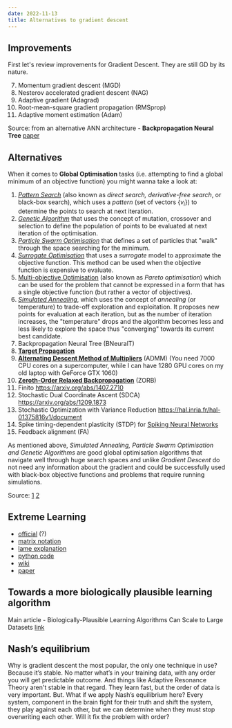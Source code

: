 ```yaml
---
date: 2022-11-13
title: Alternatives to gradient descent
---
```


## Improvements

First let's review improvements for Gradient Descent. They are still GD by its nature.

7. Momentum gradient descent (MGD)
8. Nesterov accelerated gradient descent (NAG)
9. Adaptive gradient (Adagrad)
10. Root-mean-square gradient propagation (RMSprop)
11. Adaptive moment estimation (Adam)

Source: from an alternative ANN architecture - **Backpropagation Neural Tree** [paper](https://arxiv.org/pdf/2202.02248.pdf)


## Alternatives

When it comes to **Global Optimisation** tasks (i.e. attempting to find a global minimum of an objective function) you might wanna take a look at:

1. [*Pattern Search*][1] (also known as *direct search, derivative-free search*, or black-box search), which uses a *pattern* (set of vectors ${\{v_i\}}$) to determine the points to search at next iteration. 
2. [*Genetic Algorithm*][2] that uses the concept of mutation, crossover and selection to define the population of points to be evaluated at next iteration of the optimisation.
3. [*Particle Swarm Optimisation*][3] that defines a set of particles that "walk" through the space searching for the minimum. 
4. [*Surrogate Optimisation*][4] that uses a *surrogate* model to approximate the objective function. This method can be used when the objective function is expensive to evaluate.
5. [Multi-objective Optimisation][5] (also known as *Pareto optimisation*) which can be used for the problem that cannot be expressed in a form that has a single objective function (but rather a vector of objectives).
6. [*Simulated Annealing*][6], which uses the concept of *annealing* (or temperature) to trade-off exploration and exploitation. It proposes new points for evaluation at each iteration, but as the number of iteration increases, the "temperature" drops and the algorithm becomes less and less likely to explore the space thus "converging" towards its current best candidate.
7. Backpropagation Neural Tree (BNeuralT)
8. [**Target Propagation**][7]
9. [**Alternating Descent Method of Multipliers**][8] (ADMM) (You need 7000 CPU cores on a supercomputer, while I can have 1280 GPU cores on my old laptop with GeForce GTX 1060)
10. [**Zeroth-Order Relaxed Backpropagation**][9] (ZORB)
11. Finito https://arxiv.org/abs/1407.2710
12. Stochastic Dual Coordinate Ascent (SDCA) https://arxiv.org/abs/1209.1873
13. Stochastic Optimization with Variance Reduction https://hal.inria.fr/hal-01375816v1/document
14. Spike timing-dependent plasticity (STDP) for [Spiking Neural Networks](/ai/spiking-neural-networks)
15. Feedback alignment (FA)


As mentioned above, *Simulated Annealing, Particle Swarm Optimisation and Genetic Algorithms* are good global optimisation algorithms that navigate well through huge search spaces and unlike *Gradient Descent* do not need any information about the gradient and could be successfully used with black-box objective functions and problems that require running simulations.


  [1]: https://en.wikipedia.org/wiki/Pattern_search_(optimization)
  [2]: https://en.wikipedia.org/wiki/Genetic_algorithm
  [3]: https://en.wikipedia.org/wiki/Particle_swarm_optimization
  [4]: https://www.mathworks.com/help/gads/surrogate-optimization-algorithm.html
  [5]: https://en.wikipedia.org/wiki/Multi-objective_optimization
  [6]: https://en.wikipedia.org/wiki/Simulated_annealing
  [7]: https://arxiv.org/abs/1412.7525#
  [8]: https://arxiv.org/abs/1605.02026
  [9]: https://arxiv.org/abs/2011.08895

Source: [1](https://stats.stackexchange.com/questions/97014/what-are-alternatives-of-gradient-descent) [2](https://stackoverflow.com/questions/23554606/what-are-alternatives-of-gradient-descent)


## Extreme Learning

- [official](https://web.njit.edu/~usman/courses/cs675_fall20/ELM-NC-2006.pdf) (?) 
- [matrix notation](https://pdfs.semanticscholar.org/13be/dd5a3299a115ecc425eff6e7853741c81816.pdf)
- [lame explanation](https://erdem.pl/2020/05/introduction-to-extreme-learning-machines)
- [python code](https://github.com/burnpiro/elm-pure/blob/master/model.py)
- [wiki](https://en.wikipedia.org/wiki/Extreme_learning_machine)
- [paper](https://ieeexplore.ieee.org/stamp/stamp.jsp?tp=&arnumber=7140733)

## Towards a more biologically plausible learning algorithm

Main article - Biologically-Plausible Learning Algorithms Can Scale to Large Datasets [link](https://arxiv.org/pdf/1811.03567.pdf)


## Nash’s equilibrium

Why is gradient descent the most popular, the only one technique in use? Because it’s stable. No matter what’s in your training data, with any order you will get predictable outcome. And things like Adaptive Resonance Theory aren't stable in that regard. They learn fast, but the order of data is very important. But. What if we apply Nash’s equilibrium here? Every system, component in the brain fight for their truth and shift the system, they play against each other, but we can determine when they must stop overwriting each other. Will it fix the problem with order?
